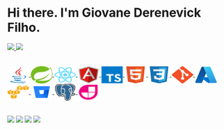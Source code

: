 # Hi there. I'm Giovane Derenevick Filho.

<div>
  <a href="https://github.com/giovanederenevick">
  <img height="180em" src="https://github-readme-stats.vercel.app/api?username=giovanederenevick&show_icons=true&include_all_commits=true&count_private=true"/>
  <img height="180em" src="https://github-readme-stats.vercel.app/api/top-langs/?username=giovanederenevick&layout=compact&langs_count=7"/>
</div>
<br/>
<div style="display: inline_block"><br>
  <img align="center" alt="java" height="40" width="50" src="https://raw.githubusercontent.com/devicons/devicon/master/icons/java/java-original.svg">
  <img align="center" alt="spring" height="40" width="50" src="https://raw.githubusercontent.com/devicons/devicon/master/icons/spring/spring-original.svg">
  <img align="center" alt="React" height="40" width="50" src="https://raw.githubusercontent.com/devicons/devicon/master/icons/react/react-original.svg">
  <img align="center" alt="Angular" height="40" width="50" src="https://raw.githubusercontent.com/devicons/devicon/master/icons/angularjs/angularjs-original.svg">
  <img align="center" alt="Typescript" height="40" width="50" src="https://raw.githubusercontent.com/devicons/devicon/master/icons/typescript/typescript-original.svg">
  <img align="center" alt="HTML" height="40" width="50" src="https://raw.githubusercontent.com/devicons/devicon/master/icons/html5/html5-original.svg">
  <img align="center" alt="CSS" height="40" width="50" src="https://raw.githubusercontent.com/devicons/devicon/master/icons/css3/css3-original.svg">
  <img align="center" alt="CSS" height="40" width="50" src="https://raw.githubusercontent.com/devicons/devicon/master/icons/git/git-original.svg">
  <img align="center" alt="CSS" height="40" width="50" src="https://raw.githubusercontent.com/devicons/devicon/master/icons/azure/azure-original.svg">
  <img align="center" alt="CSS" height="40" width="50" src="https://raw.githubusercontent.com/devicons/devicon/master/icons/amazonwebservices/amazonwebservices-original.svg">
  <img align="center" alt="CSS" height="40" width="50" src="https://raw.githubusercontent.com/devicons/devicon/master/icons/bitbucket/bitbucket-original.svg">
  <img align="center" alt="CSS" height="40" width="50" src="https://raw.githubusercontent.com/devicons/devicon/master/icons/postgresql/postgresql-original.svg">
  <img align="center" alt="CSS" height="40" width="50" src="https://raw.githubusercontent.com/devicons/devicon/master/icons/jamstack/jamstack-original.svg">  
</div>
<br/>
<br/>
<div> 
  <a href="https://www.linkedin.com/in/giovane-derenevick-filho/" target="_blank"><img src="https://img.shields.io/badge/LinkedIn-0077B5?style=for-the-badge&logo=linkedin&logoColor=white" target="_blank"></a>
  <a href="mailto:giovanedfilho@gmail.com" target="_blank"><img src="https://img.shields.io/badge/Gmail-D14836?style=for-the-badge&logo=gmail&logoColor=white" target="_blank"></a>
  <a href="https://discordapp.com/users/GiovaneFilho#7411" target="_blank"><img src="https://img.shields.io/badge/Discord-7289DA?style=for-the-badge&logo=discord&logoColor=white" target="_blank"></a>
  <a href="https://www.instagram.com/giovanefilho" target="_blank"><img src="https://img.shields.io/badge/-Instagram-%23E4405F?style=for-the-badge&logo=instagram&logoColor=white" target="_blank"></a>
</div>
